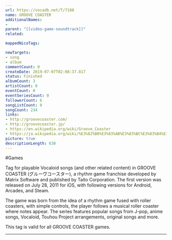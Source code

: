 ```yaml
---
url: https://vocadb.net/T/7188
name: GROOVE COASTER
additionalNames: 
- 
parent: "[[video-game-soundtrack]]"
related:

mappedNicoTags:

newTargets:
- song
- album
commentCount: 0
createDate: 2019-07-07T02:08:37.817
status: Finished
albumCount: 3
artistCount: 0
eventCount: 0
eventSeriesCount: 0
followerCount: 6
songListCount: 0
songCount: 234
links: 
- http://groovecoaster.com/
- http://groovecoaster.jp/
- https://en.wikipedia.org/wiki/Groove_Coaster
- https://ja.wikipedia.org/wiki/%E3%82%B0%E3%83%AB%E3%83%BC%E3%83%B4%E3%82%B3%E3%83%BC%E3%82%B9%E3%82%BF%E3%83%BC
picture: true
descriptionLength: 630
---
```


#Games

Tag for playable Vocaloid songs (and other related content) in GROOVE COASTER (グルーヴコースター), a rhythm game franchise developed by Matrix Software and published by Taito Corporation. The first version was released on July 28, 2011 for iOS, with following versions for Android, Arcades, and Steam. 

The game was born from the idea of a rhythm game fused with roller coasters, with simple controls, the player follows a musical roller coaster where notes appear. The series features popular songs from J-pop, anime songs, Vocaloid, Touhou Project arrangements, original songs and more.

This tag is valid for all GROOVE COASTER games.

---


